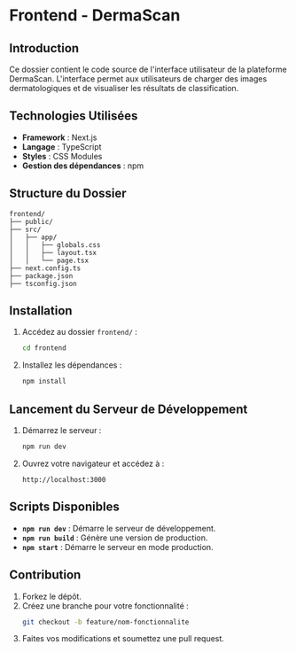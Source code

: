 # Frontend - DermaScan

## Introduction
Ce dossier contient le code source de l'interface utilisateur de la plateforme DermaScan. L'interface permet aux utilisateurs de charger des images dermatologiques et de visualiser les résultats de classification.

## Technologies Utilisées
- **Framework** : Next.js
- **Langage** : TypeScript
- **Styles** : CSS Modules
- **Gestion des dépendances** : npm

## Structure du Dossier
```
frontend/
├── public/
├── src/
│   ├── app/
│   │   ├── globals.css
│   │   ├── layout.tsx
│   │   └── page.tsx
├── next.config.ts
├── package.json
├── tsconfig.json
```

## Installation
1. Accédez au dossier `frontend/` :
   ```bash
   cd frontend
   ```
2. Installez les dépendances :
   ```bash
   npm install
   ```

## Lancement du Serveur de Développement
1. Démarrez le serveur :
   ```bash
   npm run dev
   ```
2. Ouvrez votre navigateur et accédez à :
   ```
   http://localhost:3000
   ```

## Scripts Disponibles
- **`npm run dev`** : Démarre le serveur de développement.
- **`npm run build`** : Génère une version de production.
- **`npm start`** : Démarre le serveur en mode production.

## Contribution
1. Forkez le dépôt.
2. Créez une branche pour votre fonctionnalité :
   ```bash
   git checkout -b feature/nom-fonctionnalite
   ```
3. Faites vos modifications et soumettez une pull request.
